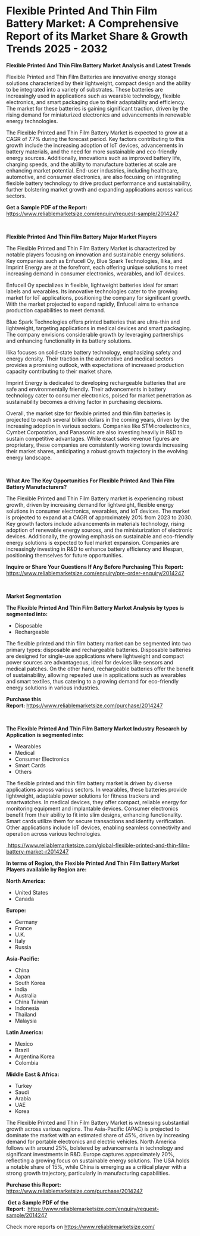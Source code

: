 <p><h1>Flexible Printed And Thin Film Battery Market: A Comprehensive Report of its Market Share & Growth Trends 2025 - 2032</h1></p><p><strong>Flexible Printed And Thin Film Battery Market Analysis and Latest Trends</strong></p>
<p><p>Flexible Printed and Thin Film Batteries are innovative energy storage solutions characterized by their lightweight, compact design and the ability to be integrated into a variety of substrates. These batteries are increasingly used in applications such as wearable technology, flexible electronics, and smart packaging due to their adaptability and efficiency. The market for these batteries is gaining significant traction, driven by the rising demand for miniaturized electronics and advancements in renewable energy technologies.</p><p>The Flexible Printed and Thin Film Battery Market is expected to grow at a CAGR of 7.7% during the forecast period. Key factors contributing to this growth include the increasing adoption of IoT devices, advancements in battery materials, and the need for more sustainable and eco-friendly energy sources. Additionally, innovations such as improved battery life, charging speeds, and the ability to manufacture batteries at scale are enhancing market potential. End-user industries, including healthcare, automotive, and consumer electronics, are also focusing on integrating flexible battery technology to drive product performance and sustainability, further bolstering market growth and expanding applications across various sectors.</p></p>
<p><strong>Get a Sample PDF of the Report:&nbsp;</strong> <a href="https://www.reliablemarketsize.com/enquiry/request-sample/2014247?utm_campaign=3091&utm_medium=2&utm_source=Github&utm_content=ia&utm_term=29032025&utm_id=flexible-printed-and-thin-film-battery">https://www.reliablemarketsize.com/enquiry/request-sample/2014247</a></p>
<p>&nbsp;</p>
<p><strong>Flexible Printed And Thin Film Battery Major Market Players</strong></p>
<p><p>The Flexible Printed and Thin Film Battery Market is characterized by notable players focusing on innovation and sustainable energy solutions. Key companies such as Enfucell Oy, Blue Spark Technologies, Ilika, and Imprint Energy are at the forefront, each offering unique solutions to meet increasing demand in consumer electronics, wearables, and IoT devices.</p><p>Enfucell Oy specializes in flexible, lightweight batteries ideal for smart labels and wearables. Its innovative technologies cater to the growing market for IoT applications, positioning the company for significant growth. With the market projected to expand rapidly, Enfucell aims to enhance production capabilities to meet demand.</p><p>Blue Spark Technologies offers printed batteries that are ultra-thin and lightweight, targeting applications in medical devices and smart packaging. The company envisions considerable growth by leveraging partnerships and enhancing functionality in its battery solutions. </p><p>Ilika focuses on solid-state battery technology, emphasizing safety and energy density. Their traction in the automotive and medical sectors provides a promising outlook, with expectations of increased production capacity contributing to their market share.</p><p>Imprint Energy is dedicated to developing rechargeable batteries that are safe and environmentally friendly. Their advancements in battery technology cater to consumer electronics, poised for market penetration as sustainability becomes a driving factor in purchasing decisions.</p><p>Overall, the market size for flexible printed and thin film batteries is projected to reach several billion dollars in the coming years, driven by the increasing adoption in various sectors. Companies like STMicroelectronics, Cymbet Corporation, and Panasonic are also investing heavily in R&D to sustain competitive advantages. While exact sales revenue figures are proprietary, these companies are consistently working towards increasing their market shares, anticipating a robust growth trajectory in the evolving energy landscape.</p></p>
<p>&nbsp;</p>
<p><strong>What Are The Key Opportunities For Flexible Printed And Thin Film Battery Manufacturers?</strong></p>
<p><p>The Flexible Printed and Thin Film Battery market is experiencing robust growth, driven by increasing demand for lightweight, flexible energy solutions in consumer electronics, wearables, and IoT devices. The market is projected to expand at a CAGR of approximately 20% from 2023 to 2030. Key growth factors include advancements in materials technology, rising adoption of renewable energy sources, and the miniaturization of electronic devices. Additionally, the growing emphasis on sustainable and eco-friendly energy solutions is expected to fuel market expansion. Companies are increasingly investing in R&D to enhance battery efficiency and lifespan, positioning themselves for future opportunities.</p></p>
<p><strong>Inquire or Share Your Questions If Any Before Purchasing This Report:</strong> <a href="https://www.reliablemarketsize.com/enquiry/pre-order-enquiry/2014247?utm_campaign=3091&utm_medium=2&utm_source=Github&utm_content=ia&utm_term=29032025&utm_id=flexible-printed-and-thin-film-battery">https://www.reliablemarketsize.com/enquiry/pre-order-enquiry/2014247</a></p>
<p>&nbsp;</p>
<p><strong>Market Segmentation</strong></p>
<p><strong>The Flexible Printed And Thin Film Battery Market Analysis by types is segmented into:</strong></p>
<p><ul><li>Disposable</li><li>Rechargeable</li></ul></p>
<p><p>The flexible printed and thin film battery market can be segmented into two primary types: disposable and rechargeable batteries. Disposable batteries are designed for single-use applications where lightweight and compact power sources are advantageous, ideal for devices like sensors and medical patches. On the other hand, rechargeable batteries offer the benefit of sustainability, allowing repeated use in applications such as wearables and smart textiles, thus catering to a growing demand for eco-friendly energy solutions in various industries.</p></p>
<p><strong>Purchase this Report:&nbsp;</strong><a href="https://www.reliablemarketsize.com/purchase/2014247?utm_campaign=3091&utm_medium=2&utm_source=Github&utm_content=ia&utm_term=29032025&utm_id=flexible-printed-and-thin-film-battery">https://www.reliablemarketsize.com/purchase/2014247</a></p>
<p>&nbsp;</p>
<p><strong>The Flexible Printed And Thin Film Battery Market Industry Research by Application is segmented into:</strong></p>
<p><ul><li>Wearables</li><li>Medical</li><li>Consumer Electronics</li><li>Smart Cards</li><li>Others</li></ul></p>
<p><p>The flexible printed and thin film battery market is driven by diverse applications across various sectors. In wearables, these batteries provide lightweight, adaptable power solutions for fitness trackers and smartwatches. In medical devices, they offer compact, reliable energy for monitoring equipment and implantable devices. Consumer electronics benefit from their ability to fit into slim designs, enhancing functionality. Smart cards utilize them for secure transactions and identity verification. Other applications include IoT devices, enabling seamless connectivity and operation across various technologies.</p></p>
<p><a href="https://www.reliablemarketsize.com/global-flexible-printed-and-thin-film-battery-market-r2014247?utm_campaign=3091&utm_medium=2&utm_source=Github&utm_content=ia&utm_term=29032025&utm_id=flexible-printed-and-thin-film-battery">&nbsp;https://www.reliablemarketsize.com/global-flexible-printed-and-thin-film-battery-market-r2014247</a></p>
<p><strong>In terms of Region, the Flexible Printed And Thin Film Battery Market Players available by Region are:</strong></p>
<p>
    <p> <strong> North America: </strong>
        <ul>
            <li>United States</li>
            <li>Canada</li>
        </ul>
        </p> 
    <p> <strong> Europe: </strong>
        <ul>
            <li>Germany</li>
            <li>France</li>
            <li>U.K.</li>
            <li>Italy</li>
            <li>Russia</li>
        </ul>
        </p> 
    <p> <strong> Asia-Pacific: </strong>
        <ul>
            <li>China</li>
            <li>Japan</li>
            <li>South Korea</li>
            <li>India</li>
            <li>Australia</li>
            <li>China Taiwan</li>
            <li>Indonesia</li>
            <li>Thailand</li>
            <li>Malaysia</li>
        </ul>
        </p> 
    <p> <strong> Latin America: </strong>
        <ul>
            <li>Mexico</li>
            <li>Brazil</li>
            <li>Argentina Korea</li>
            <li>Colombia</li>
        </ul>
        </p> 
    <p> <strong> Middle East & Africa: </strong>
        <ul>
            <li>Turkey</li>
            <li>Saudi</li>
            <li>Arabia</li>
            <li>UAE</li>
            <li>Korea</li>
        </ul>
    </p>
    </p>
<p><p>The Flexible Printed and Thin Film Battery Market is witnessing substantial growth across various regions. The Asia-Pacific (APAC) is projected to dominate the market with an estimated share of 45%, driven by increasing demand for portable electronics and electric vehicles. North America follows with around 25%, bolstered by advancements in technology and significant investments in R&D. Europe captures approximately 20%, reflecting a growing focus on sustainable energy solutions. The USA holds a notable share of 15%, while China is emerging as a critical player with a strong growth trajectory, particularly in manufacturing capabilities.</p></p>
<p><strong>Purchase this Report: </strong><a href="https://www.reliablemarketsize.com/purchase/2014247?utm_campaign=3091&utm_medium=2&utm_source=Github&utm_content=ia&utm_term=29032025&utm_id=flexible-printed-and-thin-film-battery">https://www.reliablemarketsize.com/purchase/2014247</a></p>
<p>&nbsp;<strong>Get a Sample PDF of the Report:&nbsp;&nbsp;</strong><a href="https://www.reliablemarketsize.com/enquiry/request-sample/2014247?utm_campaign=3091&utm_medium=2&utm_source=Github&utm_content=ia&utm_term=29032025&utm_id=flexible-printed-and-thin-film-battery">https://www.reliablemarketsize.com/enquiry/request-sample/2014247</a></p>
<p><strong></strong></p>
<p>Check more reports on <a href="https://www.reliablemarketsize.com/?utm_campaign=3091&utm_medium=2&utm_source=Github&utm_content=ia&utm_term=29032025&utm_id=flexible-printed-and-thin-film-battery">https://www.reliablemarketsize.com/</a></p>